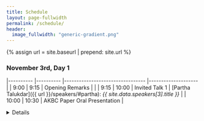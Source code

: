 ```yaml
---
title: Schedule
layout: page-fullwidth
permalink: /schedule/
header:
  image_fullwidth: "generic-gradient.png"
---
```


{% assign url = site.baseurl | prepend: site.url %}

### November 3rd, Day 1

|----------	|----------	|---------------------------------	|--------------------	|
| 9:00     	| 9:15     	| Opening Remarks                 	|                    	|
| 9:15     	| 10:00     | Invited Talk 1                  	| [Partha Talukdar]({{ url }}/speakers/#partha): *{{ site.data.speakers[3].title }}*         	|
| 10:00     | 10:30    	| AKBC Paper Oral Presentation     	|  <details>[How Optimal is Greedy Decoding for Extractive Question Answering?]({{ url }}/papers/17_how_optimal_is_greedy_decoding) <br /> Or Castel, Ori Ram, Avia Efrat, Omer Levy <br /><br /> [CascadER: Cross-Modal Cascading for Knowledge Graph Link Prediction]({{ url }}/papers/20_cascader_cross_modal_cascading) <br /> Tara Safavi, Doug Downey, Tom Hope                 |
| 10:30    	| 11:00    	| *Morning Coffee Break*          	|                    	|
| 11:00    	| 11:45   	| Invited Talk 2                  	| [Jessie Tennenbaum]({{ url }}/speakers/#jessie): *{{ site.data.speakers[8].title }}* 	|
| 11:45    	|  1:15   	| *Lunch Break*                    	|                     |
|  1:15     |  2:00    	| Invited Talk 3 (Virtual)         	| [Jason Eisner]({{ url }}/speakers/#eisner): *{{ site.data.speakers[1].title }}* 	|
|  2:00* delayed to 2:15    	|  3:00   	| AKBC Virtual Poster Session   	|  <details>[A Study of Zero-shot Adaptation with Commonsense Knowledge]({{ url }}/papers/3_a_study_of_zero_shot_adaptatio) <br /> Jiarui Zhang, Filip Ilievski, Kaixin Ma, Jonathan Francis, Alessandro Oltramari <br /><br /> [Few-Shot Inductive Learning on Temporal Knowledge Graphs using Concept-Aware Information]({{ url }}/papers/6_few_shot_inductive_learning_on) <br /> Zifeng Ding, Jingpei Wu, Bailan He, Yunpu Ma, Zhen Han, Volker Tresp  <br /><br /> [Open-World Taxonomy and Knowledge Graph Co-Learning]({{ url }}/papers/11_open_world_taxonomy_and_knowle) <br /> Jiaying Lu, Carl Yang    <br /><br /> [Building Knowledge Graphs of Experientially Related Concepts]({{ url }}/papers/13_building_knowledge_graphs_of_e) <br /> Wenjie Yang, Xiaojuan Ma <br /><br />[Bending the Future: Autoregressive Modeling of Temporal Knowledge Graphs in Curvature-Variable Hyperbolic Spaces]({{ url }}/papers/18_bending_the_future_autoregress) <br /> Jihoon Sohn, Mingyu Derek Ma, Muhao Chen <br /><br /> [Decoupling Knowledge from Memorization: Retrieval-augmented Prompt Learning](https://arxiv.org/abs/2205.14704) <br /> Xiang Chen, Lei Li, Ningyu Zhang, Xiaozhuan Liang, Shumin Deng, Chuanqi Tan, Fei Huang, Luo Si, Huajun Chen  <br /><br /> [DeepKE: A Deep Learning Based Knowledge Extraction Toolkit for Knowledge Base Population](https://arxiv.org/abs/2201.03335) <br /> Ningyu Zhang, Xin Xu, Liankuan Tao, Haiyang Yu, Hongbin Ye, Shuofei Qiao, Xin Xie, Xiang Chen, Zhoubo Li, Lei Li, Xiaozhuan Liang, Yunzhi Yao, Shumin Deng, Peng Wang, Wen Zhang, Guozhou Zheng     <br /><br /> [Commonsense Knowledge Salience Evaluation with a Benchmark Dataset in E-commerce](https://arxiv.org/abs/2205.10843) <br /> Yincen Qu, Ningyu Zhang, Hui Chen, zelin dai, Zezhong Xu, Chengming Wang, QIANG CHEN <br /><br /> [Towards Realistic Low-resource Relation Extraction: A Benchmark with Empirical Baseline Study](https://arxiv.org/abs/2210.10678) <br /> Xin Xu, Xiang Chen, Ningyu Zhang, Xin Xie, Xi Chen  <br /><br /> [Generative Multi-hop Retrieval](https://arxiv.org/abs/2204.13596) <br /> Hyunji Lee, Sohee Yang, Hanseok Oh, Minjoon Seo     <br /><br /> [Schema-Guided Event Graph Completion]({{ url }}/papers/4_schema_guided_event_graph_comp) <br /> Hongwei Wang, Zixuan Zhang, Sha Li, Jiawei Han, Yizhou Sun, Hanghang Tong, Joseph Olive, Heng Ji <br /><br /> [Knowledge Base Question Answering: A Semantic Parsing Perspective]({{ url }}/papers/23_knowledge_base_question_answer) <br /> Yu Gu, Vardaan Pahuja, Gong Cheng, Yu Su  <br /><br /> [ArcaneQA: Dynamic Program Induction and Contextualized Encoding for Knowledge Base Question Answering](https://arxiv.org/abs/2204.08109) <br /> Yu Gu, Yu Su  <br /><br /> [KAMEL: Knowledge Analysis with Multitoken Entities in Language Models ]({{ url }}/papers/15_kamel_knowledge_analysis_with_) <br /> Jan-Christoph Kalo, Leandra Fichtel                      |
|  3:00    	|  3:30    	| *Afternoon Coffee Break*         	|                    	|
|  3:30    	|  4:15     | Invited Talk 4                  	| [Yordan Zaykov]({{ url }}/speakers/#zaykov): *{{ site.data.speakers[6].title }}*         	|
|  4:15     |  5:00     | Invited Talk 5 (Virtual)         	| [Dipanjan Das]({{ url }}/speakers/#dipanjan): *{{ site.data.speakers[0].title }}*         	|

### November 4th, Day 2

|----------	|----------	|---------------------------------	|--------------------	|
| 9:00     	| 9:45     | Invited Talk 6                  	| [Tom Hope]({{ url }}/speakers/#hope): *{{ site.data.speakers[7].title }}*	|
| 9:45     | 10:30    	| Invited Talk 7                  	| [Angeliki Lazaridou]({{ url }}/speakers/#Angeliki): *{{ site.data.speakers[4].title }}*         	|
| 10:30    	| 11:00    	| *Morning Coffee Break*          	|                    	|
| 11:00    	| 12:15   	| AKBC In Person Paper Poster Session     	|  <details> [Few-Shot Inductive Learning on Temporal Knowledge Graphs using Concept-Aware Information]({{ url }}/papers/6_few_shot_inductive_learning_on) <br /> Zifeng Ding, Jingpei Wu, Bailan He, Yunpu Ma, Zhen Han, Volker Tresp  <br /><br /> [Understanding Distantly Supervised Relation Extraction through Semantic Error Analysis]({{ url }}/papers/14_understanding_distantly_superv) <br /> Jan-Christoph Kalo, Benno Kruit, Stefan Schlobach    <br /><br /> [Pseudo-Riemannian Embedding Models for Multi-Relational Graph Representations]({{ url }}/papers/12_pseudo_riemannian_embedding_mo) <br /> Saee Gopal Paliwal, Angus Brayne, Benedek Fabian, Maciej Wiatrak, Aaron Sim <br /><br /> [KAMEL: Knowledge Analysis with Multitoken Entities in Language Models ]({{ url }}/papers/15_kamel_knowledge_analysis_with_) <br /> Jan-Christoph Kalo, Leandra Fichtel  <br /><br /> [Gollum: A Gold Standard for Large Scale Multi Source Knowledge Graph Matching]({{ url }}/papers/16_gollum_a_gold_standard_for_lar) <br /> Sven Hertling, Heiko Paulheim     <br /><br /> [Training Vision-Language Models with Less Bimodal Supervision]({{ url }}/papers/21_training_vision_language_model) <br /> Elad Segal, Ben Bogin, Jonathan Berant <br /><br /> [A Systematic Investigation of KB-Text Embedding Alignment at Scale](https://aclanthology.org/2021.acl-long.139.pdf) <br /> Vardaan Pahuja, Yu Gu, Wenhu Chen, Mehdi Bahrami, Lei Liu, Wei-Peng Chen, Yu Su  <br /><br /> [UnCommonSense: Informative Negative Knowledge about Everyday Concepts](https://deepai.org/publication/uncommonsense-informative-negative-knowledge-about-everyday-concepts) <br /> Hiba Arnaout, Simon Razniewski, Gerhard Weikum, Jeff Z. Pan     <br /><br /> [Discovering Fine-Grained Semantics in Knowledge Graph Relations](https://arxiv.org/abs/2202.08917) <br /> Nitisha Jain, Ralf Krestel <br /><br /> [Learning Proof Path Selection Policies in Neural Theorem Proving](http://ceur-ws.org/Vol-3212/paper5.pdf) <br /> Matthew Morris, Pasquale Minervini, Phil Blunsom  <br /><br /> [Meta-Learning a Cross-lingual Manifold for Semantic Parsing](https://arxiv.org/abs/2209.12577) <br /> Tom Sherborne, Mirella Lapata    <br /><br /> [CODEC: Complex Document and Entity Collection](https://arxiv.org/abs/2205.04546?context=cs) <br /> Iain Mackie, Paul Owoicho, Carlos Gemmell, Sophie Fischer, Sean MacAvaney, Jeff Dalton <br /><br /> [Start Small, Think Big: On Hyperparameter Optimization for Large-Scale Knowledge Graph Embeddings](https://arxiv.org/abs/2207.04979) <br /> Adrian Kochsiek, Fritz Niesel, Rainer Gemulla  <br /><br />                       |
| 12:15    	|  1:45   	| *Lunch Break*                    	|                     |
|  1:45     |  2:30    	| Invited Talk 8                  	| [Stephan Lewandowsky]({{ url }}/speakers/#lewandowsky): *{{ site.data.speakers[5].title }}* 	|
|  2:30    	|  3:15   	| AKBC Paper Award Session         	| <details>[Entity-Centric Query Refinement]({{ url }}/papers/19_entity_centric_query_refinemen) <br /> David Wadden, Nikita Gupta, Kenton Lee, Kristina Toutanova <br /><br /> [Few-Shot Inductive Learning on Temporal Knowledge Graphs using Concept-Aware Information]({{ url }}/papers/6_few_shot_inductive_learning_on) <br /> Zifeng Ding, Jingpei Wu, Bailan He, Yunpu Ma, Zhen Han, Volker Tresp  <br /><br /> [Supervised Relation Classification as Two-way Span-Prediction]({{ url }}/papers/Supervised_Relation_Classification_as_Two_way_Span_Prediction_AKBC) <br /> Amir David Nissan Cohen, Shachar Rosenman, Yoav Goldberg                    |
|  3:15    	|  3:45    	| *Afternoon Coffee Break*         	|                    	|
|  3:45    	|  4:30     | Invited Talk 9 (Virtual)        	| [Douwe Kiela]({{ url }}/speakers/#douwe): *{{ site.data.speakers[2].title }}*         	|
|  4:30     |  5:15     | Invited Talk 10 (Virtual)       	| [He He]({{ url }}/speakers/#hehe): *{{ site.data.speakers[9].title }}*       	|
|  5:15    	| 5:20     	| Closing Remarks                 	|                    	|
|  5:30     |  -       	| *Social Event*                     	| *Location*: [Outpost Tower Hill - BrewDog](https://www.brewdog.com/uk/brewdog-tower-hill-outpost) |

### November 5th, Day 3 (Workshops): 

|----------	|----------	|---------------------------------	|--------------------	|
| 09:00   	| 10:30    	| [Workshop on Social Aspects of Automated Knowledge Base Construction](https://sites.google.com/view/socialakbc/home)  | |
| 10:30     | 11:00     | Coffee Break
| 11:00   	| 12:30    	| [Workshop on Social Aspects of Automated Knowledge Base Construction](https://sites.google.com/view/socialakbc/home)  | |
| 12:30     | 14:00     | Lunch Break
| 14:00     | 15:30     | [Knowledge Graphs for Finance and Economics](https://finance-at-akbc.bubbleapps.io/) | VIRTUAL: [Weak, Indirect and Self Supervision for Knowledge Extraction (WISE Supervision)](https://wise-supervision.github.io/) |
| 15:30     | 16:00     | Coffee Break
| 16:00     | 17:30     | [Knowledge Graphs for Finance and Economics](https://finance-at-akbc.bubbleapps.io/) | VIRTUAL: [Weak, Indirect and Self Supervision for Knowledge Extraction (WISE Supervision)](https://wise-supervision.github.io/) |
